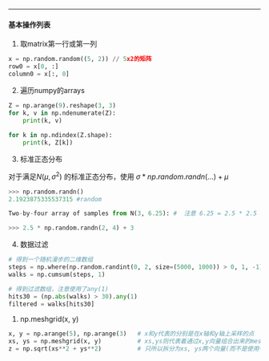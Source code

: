 

---

#### 基本操作列表

1. 取matrix第一行或第一列
```python
x = np.random.random((5, 2)) // 5x2的矩阵
row0 = x[0, :]
column0 = x[:, 0]
```
2. 遍历numpy的arrays
```python
Z = np.arange(9).reshape(3, 3)
for k, v in np.ndenumerate(Z):
    print(k, v)
    
for k in np.ndindex(Z.shape):
    print(k, Z[k])
```

3. 标准正态分布

对于满足$N(\mu, \sigma^2)$ 的标准正态分布，使用 $\sigma * np.random.randn(...) + \mu$


```python
>>> np.random.randn()
2.1923875335537315 #random

Two-by-four array of samples from N(3, 6.25): #  注意 6.25 = 2.5 * 2.5

>>> 2.5 * np.random.randn(2, 4) + 3
```
4. 数据过滤

```python
# 得到一个随机漫步的二维数组
steps = np.where(np.random.randint(0, 2, size=(5000, 1000)) > 0, 1, -1)
walks = np.cumsum(steps, 1)

# 得到过滤数组，注意使用了any(1)
hits30 = (np.abs(walks) > 30).any(1)
filtered = walks[hits30]
```



1. np.meshgrid(x, y)
```python
x, y = np.arange(5), np.arange(3)	# x和y代表的分别是在x轴和y轴上采样的点
xs, ys = np.meshgrid(x, y)			# xs,ys则代表着通过x,y向量组合出来的mesh面上的所有的坐标点的横纵坐标向量，其中xs是所有的x坐标，ys是所有的y坐标，它们拥有同样的shape
z = np.sqrt(xs**2 + ys**2)			# 只所以拆分为xs, ys两个向量(而不是使用一个单独的vextex的向量)，是为了使用通用函数(ufunc)，通用函数是元素级函数的变体
```